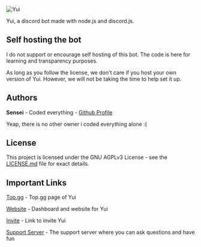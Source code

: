 ![Yui](https://i.imgur.com/WasjFzU.jpg)

Yui, a discord bot made with node.js and discord.js.

## Self hosting the bot

I do not support or encourage self hosting of this bot. The code is here for learning and transparency purposes.

As long as you follow the license, we don't care if you host your own version of Yui. However, we will not be taking the time to help set it up.

## Authors

**Sensei** - Coded everything - [Github Profile](https://github.com/Sensei-911)

Yeap, there is no other owner i coded everything alone :(

## License

This project is licensed under the GNU AGPLv3 License - see the [LICENSE.md](https://github.com/Sensei-911/Discord_Yui_Bot/blob/master/LICENSE) file for exact details.

## Important Links

[Top.gg](https://top.gg/bot/760244924188327977) - Top.gg page of Yui

[Website](https://yuibot.icu) - Dashboard and website for Yui

[Invite](https://discord.com/oauth2/authorize?client_id=760244924188327977&scope=bot&permissions=2146954743) - Link to invite Yui

[Support Server](https://discord.com/invite/pVAQPq79uQ) - The support server where you can ask questions and have fun
